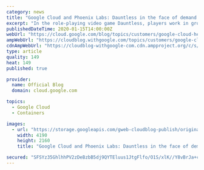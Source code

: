 ```yaml
---
category: news
title: "Google Cloud and Phoenix Labs: Dauntless in the face of demand spikes"
excerpt: "In the role-playing video game Dauntless, players work in groups to battle monsters and protect the city-island of Ramsgate. Commitment reaps big rewards: with every beast slayed, you earn new weapons and armor made of the same materials as the Behemoth you took down, strengthening your arsenal for the"
publishedDateTime: 2020-01-15T14:00:00Z
webUrl: "https://cloud.google.com/blog/topics/customers/google-cloud-helped-phoenix-labs-meet-demand-for-dauntless/"
ampWebUrl: "https://cloudblog.withgoogle.com/topics/customers/google-cloud-helped-phoenix-labs-meet-demand-for-dauntless/amp/"
cdnAmpWebUrl: "https://cloudblog-withgoogle-com.cdn.ampproject.org/c/s/cloudblog.withgoogle.com/topics/customers/google-cloud-helped-phoenix-labs-meet-demand-for-dauntless/amp/"
type: article
quality: 149
heat: 149
published: true

provider:
  name: Official Blog
  domain: cloud.google.com

topics:
  - Google Cloud
  - Containers

images:
  - url: "https://storage.googleapis.com/gweb-cloudblog-publish/original_images/dauntless-artwork_stormchasers_illustration-fullsize.jpg"
    width: 4190
    height: 2160
    title: "Google Cloud and Phoenix Labs: Dauntless in the face of demand spikes"

secured: "SFSYz35GhlhhPV2zDeBzbB5dj9QYTEluus1JtgFlfo/O1S/xlK//Y8vBrJa+c2YqAaNpQIK86UpVqPwAyoYXf3QyRdctl2/5Eq5+412Dn2OTPHHNm/BTChoRjL3sLcV9umvmRRMAt141LnDYXt/RaWxru+cAo4PbPeD7/qNtrA5qmjqeZ56fWVAENbxe6aVKkclCfOk5b56ZZK3rQuy1p+QZdB0Ne7lbb0acbeIApNXyYv0BFWkb5uQp3hGW+74XH5EP2y4kzAbzLC41pQDEHxwg73PqkNBUsspABXtU6dXFJiWeCYwWlgBP73PfaKSZDGvbs8AsHAXj03zRnkmT1w==;Ul9sqkvdoSNDrW7B/CgsfA=="
---
```


